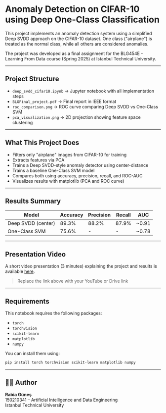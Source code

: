 # Anomaly Detection on CIFAR-10 using Deep One-Class Classification

This project implements an anomaly detection system using a simplified Deep SVDD approach on the CIFAR-10 dataset. One class ("airplane") is treated as the normal class, while all others are considered anomalies.

The project was developed as a final assignment for the BLG454E - Learning From Data course (Spring 2025) at Istanbul Technical University.

---

##  Project Structure

- `deep_svdd_cifar10.ipynb` → Jupyter notebook with all implementation steps
- `BLGFinal_project.pdf` → Final report in IEEE format
- `roc_comparison.png` → ROC curve comparing Deep SVDD vs One-Class SVM
- `pca_visualization.png` → 2D projection showing feature space clustering

---

##  What This Project Does

- Filters only "airplane" images from CIFAR-10 for training
- Extracts features via PCA
- Trains a Deep SVDD-style anomaly detector using center-distance
- Trains a baseline One-Class SVM model
- Compares both using accuracy, precision, recall, and ROC-AUC
- Visualizes results with matplotlib (PCA and ROC curve)

---

##  Results Summary

| Model               | Accuracy | Precision | Recall | AUC  |
|--------------------|----------|-----------|--------|------|
| Deep SVDD (center) | 89.3%    | 88.2%     | 87.9%  | ~0.91 |
| One-Class SVM      | 75.6%    | -         | -      | ~0.78 |

---

##  Presentation Video

A short video presentation (3 minutes) explaining the project and results is available [here](#).

>  Replace the link above with your YouTube or Drive link

---

##  Requirements

This notebook requires the following packages:
- `torch`
- `torchvision`
- `scikit-learn`
- `matplotlib`
- `numpy`

You can install them using:
```bash
pip install torch torchvision scikit-learn matplotlib numpy
```

---

## 👩‍💻 Author

**Rabia Güneş**  
150210341 – Artificial Intelligence and Data Engineering  
Istanbul Technical University
